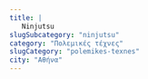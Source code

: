 ```yaml
---
title: |
   Ninjutsu
slugSubcategory: "ninjutsu"
category: "Πολεμικές τέχνες"
slugCategory: "polemikes-texnes"
city: "Αθήνα"
---
```


